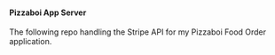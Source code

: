 #### Pizzaboi App Server

The following repo handling the Stripe API for my Pizzaboi Food Order application.
